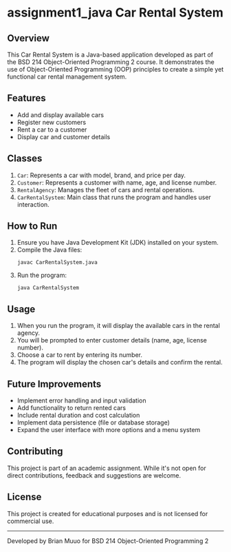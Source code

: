 # assignment1_java Car Rental System

## Overview
This Car Rental System is a Java-based application developed as part of the BSD 214 Object-Oriented Programming 2 course. It demonstrates the use of Object-Oriented Programming (OOP) principles to create a simple yet functional car rental management system.

## Features
- Add and display available cars
- Register new customers
- Rent a car to a customer
- Display car and customer details

## Classes
1. `Car`: Represents a car with model, brand, and price per day.
2. `Customer`: Represents a customer with name, age, and license number.
3. `RentalAgency`: Manages the fleet of cars and rental operations.
4. `CarRentalSystem`: Main class that runs the program and handles user interaction.

## How to Run
1. Ensure you have Java Development Kit (JDK) installed on your system.
2. Compile the Java files:
   ```
   javac CarRentalSystem.java
   ```
3. Run the program:
   ```
   java CarRentalSystem
   ```

## Usage
1. When you run the program, it will display the available cars in the rental agency.
2. You will be prompted to enter customer details (name, age, license number).
3. Choose a car to rent by entering its number.
4. The program will display the chosen car's details and confirm the rental.

## Future Improvements
- Implement error handling and input validation
- Add functionality to return rented cars
- Include rental duration and cost calculation
- Implement data persistence (file or database storage)
- Expand the user interface with more options and a menu system

## Contributing
This project is part of an academic assignment. While it's not open for direct contributions, feedback and suggestions are welcome.

## License
This project is created for educational purposes and is not licensed for commercial use.

---

Developed by Brian Muuo for BSD 214 Object-Oriented Programming 2
